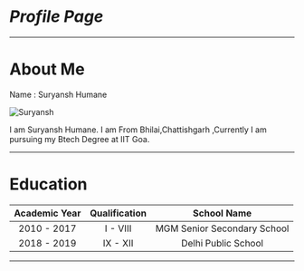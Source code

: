 # *Profile Page*
----
# About Me

Name : Suryansh Humane

![Suryansh](https://www.google.com/imgres?imgurl=https%3A%2F%2Fconteudo.imguol.com.br%2Fc%2Fentretenimento%2F16%2F2017%2F06%2F27%2Fnaruto-1498593686428_v2_3x4.png&tbnid=AGRLOxNU2miDYM&vet=10CAwQxiAoBGoXChMIqL3IrKzE_gIVAAAAAB0AAAAAEAc..i&imgrefurl=https%3A%2F%2Fentretenimento.uol.com.br%2Fnoticias%2Fredacao%2F2020%2F03%2F23%2Fobrigado-naruto-fas-twitter.htm&docid=Noo-iky0wc2EeM&w=810&h=1080&itg=1&q=naruto%20images&client=ubuntu&ved=0CAwQxiAoBGoXChMIqL3IrKzE_gIVAAAAAB0AAAAAEAc)

I am Suryansh Humane. I am From Bhilai,Chattishgarh ,Currently I am pursuing my Btech Degree at IIT Goa.

-----

# Education

|Academic Year| Qualification  | School Name   |
|:-----------:|:--------------:|:-------------:|
|2010 - 2017  | I - VIII       | MGM Senior Secondary School|
|2018 - 2019  | IX - XII       | Delhi Public School|


-------



